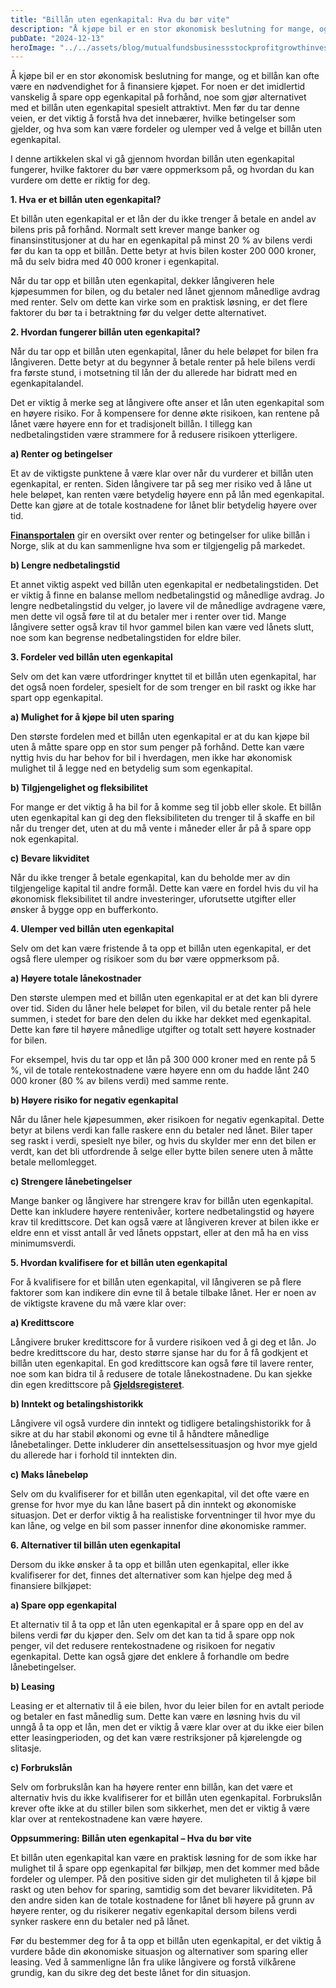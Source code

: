 ```yaml
---
title: "Billån uten egenkapital: Hva du bør vite"
description: "Å kjøpe bil er en stor økonomisk beslutning for mange, og et billån kan ofte være en nødvendighet for å finansiere kjøpet. For noen er det imidlertid vanskelig å spare opp egenkapital på forhånd, noe som gjør alternativet med et billån uten egenkapital spesielt attraktivt. Men før du tar denne veien, er det viktig å &#8230; Read more"
pubDate: "2024-12-13"
heroImage: "../../assets/blog/mutualfundsbusinessstockprofitgrowthinvestmentmone.jpg"
---
```


Å kjøpe bil er en stor økonomisk beslutning for mange, og et billån kan ofte være en nødvendighet for å finansiere kjøpet. For noen er det imidlertid vanskelig å spare opp egenkapital på forhånd, noe som gjør alternativet med et billån uten egenkapital spesielt attraktivt. Men før du tar denne veien, er det viktig å forstå hva det innebærer, hvilke betingelser som gjelder, og hva som kan være fordeler og ulemper ved å velge et billån uten egenkapital.

I denne artikkelen skal vi gå gjennom hvordan billån uten egenkapital fungerer, hvilke faktorer du bør være oppmerksom på, og hvordan du kan vurdere om dette er riktig for deg.

**1. Hva er et billån uten egenkapital?**

Et billån uten egenkapital er et lån der du ikke trenger å betale en andel av bilens pris på forhånd. Normalt sett krever mange banker og finansinstitusjoner at du har en egenkapital på minst 20 % av bilens verdi før du kan ta opp et billån. Dette betyr at hvis bilen koster 200 000 kroner, må du selv bidra med 40 000 kroner i egenkapital.

Når du tar opp et billån uten egenkapital, dekker långiveren hele kjøpesummen for bilen, og du betaler ned lånet gjennom månedlige avdrag med renter. Selv om dette kan virke som en praktisk løsning, er det flere faktorer du bør ta i betraktning før du velger dette alternativet.

**2. Hvordan fungerer billån uten egenkapital?**

Når du tar opp et billån uten egenkapital, låner du hele beløpet for bilen fra långiveren. Dette betyr at du begynner å betale renter på hele bilens verdi fra første stund, i motsetning til lån der du allerede har bidratt med en egenkapitalandel.

Det er viktig å merke seg at långivere ofte anser et lån uten egenkapital som en høyere risiko. For å kompensere for denne økte risikoen, kan rentene på lånet være høyere enn for et tradisjonelt billån. I tillegg kan nedbetalingstiden være strammere for å redusere risikoen ytterligere.

**a) Renter og betingelser**

Et av de viktigste punktene å være klar over når du vurderer et billån uten egenkapital, er renten. Siden långivere tar på seg mer risiko ved å låne ut hele beløpet, kan renten være betydelig høyere enn på lån med egenkapital. Dette kan gjøre at de totale kostnadene for lånet blir betydelig høyere over tid.

**[Finansportalen](https://www.finansportalen.no)** gir en oversikt over renter og betingelser for ulike billån i Norge, slik at du kan sammenligne hva som er tilgjengelig på markedet.

**b) Lengre nedbetalingstid**

Et annet viktig aspekt ved billån uten egenkapital er nedbetalingstiden. Det er viktig å finne en balanse mellom nedbetalingstid og månedlige avdrag. Jo lengre nedbetalingstid du velger, jo lavere vil de månedlige avdragene være, men dette vil også føre til at du betaler mer i renter over tid. Mange långivere setter også krav til hvor gammel bilen kan være ved lånets slutt, noe som kan begrense nedbetalingstiden for eldre biler.

**3. Fordeler ved billån uten egenkapital**

Selv om det kan være utfordringer knyttet til et billån uten egenkapital, har det også noen fordeler, spesielt for de som trenger en bil raskt og ikke har spart opp egenkapital.

**a) Mulighet for å kjøpe bil uten sparing**

Den største fordelen med et billån uten egenkapital er at du kan kjøpe bil uten å måtte spare opp en stor sum penger på forhånd. Dette kan være nyttig hvis du har behov for bil i hverdagen, men ikke har økonomisk mulighet til å legge ned en betydelig sum som egenkapital.

**b) Tilgjengelighet og fleksibilitet**

For mange er det viktig å ha bil for å komme seg til jobb eller skole. Et billån uten egenkapital kan gi deg den fleksibiliteten du trenger til å skaffe en bil når du trenger det, uten at du må vente i måneder eller år på å spare opp nok egenkapital.

**c) Bevare likviditet**

Når du ikke trenger å betale egenkapital, kan du beholde mer av din tilgjengelige kapital til andre formål. Dette kan være en fordel hvis du vil ha økonomisk fleksibilitet til andre investeringer, uforutsette utgifter eller ønsker å bygge opp en bufferkonto.

**4. Ulemper ved billån uten egenkapital**

Selv om det kan være fristende å ta opp et billån uten egenkapital, er det også flere ulemper og risikoer som du bør være oppmerksom på.

**a) Høyere totale lånekostnader**

Den største ulempen med et billån uten egenkapital er at det kan bli dyrere over tid. Siden du låner hele beløpet for bilen, vil du betale renter på hele summen, i stedet for bare den delen du ikke har dekket med egenkapital. Dette kan føre til høyere månedlige utgifter og totalt sett høyere kostnader for bilen.

For eksempel, hvis du tar opp et lån på 300 000 kroner med en rente på 5 %, vil de totale rentekostnadene være høyere enn om du hadde lånt 240 000 kroner (80 % av bilens verdi) med samme rente.

**b) Høyere risiko for negativ egenkapital**

Når du låner hele kjøpesummen, øker risikoen for negativ egenkapital. Dette betyr at bilens verdi kan falle raskere enn du betaler ned lånet. Biler taper seg raskt i verdi, spesielt nye biler, og hvis du skylder mer enn det bilen er verdt, kan det bli utfordrende å selge eller bytte bilen senere uten å måtte betale mellomlegget.

**c) Strengere lånebetingelser**

Mange banker og långivere har strengere krav for billån uten egenkapital. Dette kan inkludere høyere rentenivåer, kortere nedbetalingstid og høyere krav til kredittscore. Det kan også være at långiveren krever at bilen ikke er eldre enn et visst antall år ved lånets oppstart, eller at den må ha en viss minimumsverdi.

**5. Hvordan kvalifisere for et billån uten egenkapital**

For å kvalifisere for et billån uten egenkapital, vil långiveren se på flere faktorer som kan indikere din evne til å betale tilbake lånet. Her er noen av de viktigste kravene du må være klar over:

**a) Kredittscore**

Långivere bruker kredittscore for å vurdere risikoen ved å gi deg et lån. Jo bedre kredittscore du har, desto større sjanse har du for å få godkjent et billån uten egenkapital. En god kredittscore kan også føre til lavere renter, noe som kan bidra til å redusere de totale lånekostnadene. Du kan sjekke din egen kredittscore på **[Gjeldsregisteret](https://www.gjeldsregisteret.com)**.

**b) Inntekt og betalingshistorikk**

Långivere vil også vurdere din inntekt og tidligere betalingshistorikk for å sikre at du har stabil økonomi og evne til å håndtere månedlige lånebetalinger. Dette inkluderer din ansettelsessituasjon og hvor mye gjeld du allerede har i forhold til inntekten din.

**c) Maks lånebeløp**

Selv om du kvalifiserer for et billån uten egenkapital, vil det ofte være en grense for hvor mye du kan låne basert på din inntekt og økonomiske situasjon. Det er derfor viktig å ha realistiske forventninger til hvor mye du kan låne, og velge en bil som passer innenfor dine økonomiske rammer.

**6. Alternativer til billån uten egenkapital**

Dersom du ikke ønsker å ta opp et billån uten egenkapital, eller ikke kvalifiserer for det, finnes det alternativer som kan hjelpe deg med å finansiere bilkjøpet:

**a) Spare opp egenkapital**

Et alternativ til å ta opp et lån uten egenkapital er å spare opp en del av bilens verdi før du kjøper den. Selv om det kan ta tid å spare opp nok penger, vil det redusere rentekostnadene og risikoen for negativ egenkapital. Dette kan også gjøre det enklere å forhandle om bedre lånebetingelser.

**b) Leasing**

Leasing er et alternativ til å eie bilen, hvor du leier bilen for en avtalt periode og betaler en fast månedlig sum. Dette kan være en løsning hvis du vil unngå å ta opp et lån, men det er viktig å være klar over at du ikke eier bilen etter leasingperioden, og det kan være restriksjoner på kjørelengde og slitasje.

**c) Forbrukslån**

Selv om forbrukslån kan ha høyere renter enn billån, kan det være et alternativ hvis du ikke kvalifiserer for et billån uten egenkapital. Forbrukslån krever ofte ikke at du stiller bilen som sikkerhet, men det er viktig å være klar over at rentekostnadene kan være høyere.

**Oppsummering: Billån uten egenkapital – Hva du bør vite**

Et billån uten egenkapital kan være en praktisk løsning for de som ikke har mulighet til å spare opp egenkapital før bilkjøp, men det kommer med både fordeler og ulemper. På den positive siden gir det muligheten til å kjøpe bil raskt og uten behov for sparing, samtidig som det bevarer likviditeten. På den andre siden kan de totale kostnadene for lånet bli høyere på grunn av høyere renter, og du risikerer negativ egenkapital dersom bilens verdi synker raskere enn du betaler ned på lånet.

Før du bestemmer deg for å ta opp et billån uten egenkapital, er det viktig å vurdere både din økonomiske situasjon og alternativer som sparing eller leasing. Ved å sammenligne lån fra ulike långivere og forstå vilkårene grundig, kan du sikre deg det beste lånet for din situasjon.